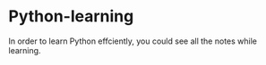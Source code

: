 # Python-learning
In order to learn Python effciently,  you could see all the notes while learning.
